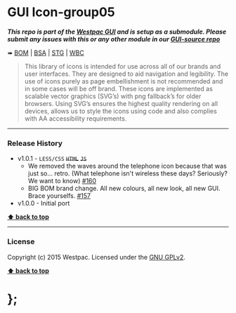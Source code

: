 GUI Icon-group05
================

***This repo is part of the [Westpac GUI](http://gel.westpacgroup.com.au/GUI/) and is setup as a submodule. Please submit any issues with this or any other
module in our [GUI-source repo](https://github.com/WestpacCXTeam/GUI-source/issues)***

➠
[BOM](http://westpaccxteam.github.io/GUI-icons-group05/tests/BOM/) |
[BSA](http://westpaccxteam.github.io/GUI-icons-group05/tests/BSA/) |
[STG](http://westpaccxteam.github.io/GUI-icons-group05/tests/STG/) |
[WBC](http://westpaccxteam.github.io/GUI-icons-group05/tests/WBC/)

> This library of icons is intended for use across all of our brands and user interfaces. They are designed to aid navigation and legibility. The use of icons
> purely as page embellishment is not recommended and in some cases will be off brand. These icons are implemented as scalable vector graphics (SVG’s) with
> png fallback’s for older browsers. Using SVG’s ensures the highest quality rendering on all devices, allows us to style the icons using code and also
> complies with AA accessibility requirements.

----------------------------------------------------------------------------------------------------------------------------------------------------------------


### Release History

* v1.0.1 - `LESS/CSS` ~~`HTML`~~ ~~`JS`~~
	* We removed the waves around the telephone icon because that was just so... retro. (What telephone isn't wireless these days? Seriously? We want to know)
		[#160](https://github.com/WestpacCXTeam/GUI-source/issues/160)
	* BIG BOM brand change. All new colours, all new look, all new GUI. Brace yourselfs.
		[#157](https://github.com/WestpacCXTeam/GUI-source/issues/157)
* v1.0.0 - Initial port

**[⬆ back to top](#content)**


----------------------------------------------------------------------------------------------------------------------------------------------------------------


### License

Copyright (c) 2015 Westpac. Licensed under the [GNU GPLv2](https://raw.githubusercontent.com/WestpacCXTeam/GUI-icons-group05/master/LICENSE).

**[⬆ back to top](#content)**

# };